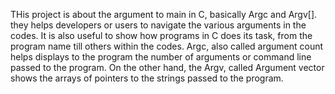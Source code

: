 THis project is about the argument to main in C, basically Argc and Argv[]. they helps developers or users to navigate the various arguments in the codes. It is also useful to show how programs in C does its task, from the program name till others within the codes. Argc, also called argument count helps displays to the program the number of arguments or command line passed to the program. On the other hand, the Argv, called Argument vector shows the arrays of pointers to the strings passed to the program. 
